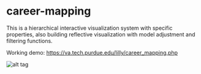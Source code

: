# career-mapping

This is a hierarchical interactive visualization system with specific properties, also building reflective visualization with model adjustment and filtering functions.

Working demo: https://va.tech.purdue.edu/lilly/career_mapping.php

![alt tag](https://github.com/veslyn/career-mapping/blob/master/career-mapping/career_mapping.png)
